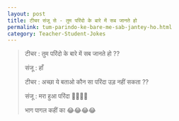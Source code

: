 ```yaml
---
layout: post
title: टीचर संजू से - तुम परिंदो के बारे में सब जानते हो
permalink: tum-parindo-ke-bare-me-sab-jantey-ho.html
category: Teacher-Student-Jokes
---
```

> टीचर : तुम परिंदो के बारे में सब जानते हो ??
> 
> संजू : हाँ
> 
> टीचर : अच्छा ये बताओ कौन सा परिंदा उड़ नहीं सकता ??
> 
> संजू : मरा हुआ परिंदा 😤😤😆😆
> 
> भाग पागल कहीं का 😂😂😂😂
